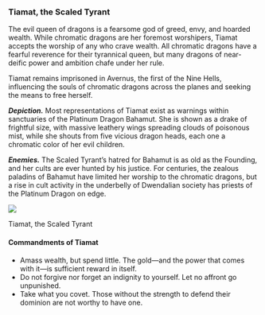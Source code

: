 ### Tiamat, the Scaled Tyrant

The evil queen of dragons is a fearsome god of greed, envy, and hoarded wealth. While chromatic dragons are her foremost worshipers, Tiamat accepts the worship of any who crave wealth. All chromatic dragons have a fearful reverence for their tyrannical queen, but many dragons of near-deific power and ambition chafe under her rule.

Tiamat remains imprisoned in Avernus, the first of the Nine Hells, influencing the souls of chromatic dragons across the planes and seeking the means to free herself.

**_Depiction._** Most representations of Tiamat exist as warnings within sanctuaries of the Platinum Dragon Bahamut. She is shown as a drake of frightful size, with massive leathery wings spreading clouds of poisonous mist, while she shouts from five vicious dragon heads, each one a chromatic color of her evil children.

**_Enemies._** The Scaled Tyrant’s hatred for Bahamut is as old as the Founding, and her cults are ever hunted by his justice. For centuries, the zealous paladins of Bahamut have limited her worship to the chromatic dragons, but a rise in cult activity in the underbelly of Dwendalian society has priests of the Platinum Dragon on edge.

[![](https://media.dndbeyond.com/compendium-images/egtw/yDOyqyOocErRgYJK/01-23.png)](https://media.dndbeyond.com/compendium-images/egtw/yDOyqyOocErRgYJK/01-23.png)

Tiamat, the Scaled Tyrant

#### Commandments of Tiamat

-   Amass wealth, but spend little. The gold—and the power that comes with it—is sufficient reward in itself.
-   Do not forgive nor forget an indignity to yourself. Let no affront go unpunished.
-   Take what you covet. Those without the strength to defend their dominion are not worthy to have one.